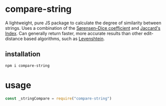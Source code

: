 # compare-string

A lightweight, pure JS package to calculate the degree of similarity between strings. Uses a combination of the [Sørensen–Dice coefficient](https://en.wikipedia.org/wiki/S%C3%B8rensen%E2%80%93Dice_coefficient) and [Jaccard's Index](https://en.wikipedia.org/wiki/Jaccard_index). Can generally return faster, more accurate results than other edit-distance based algorithms, such as [Levenshtein](https://en.wikipedia.org/wiki/Levenshtein_distance).

## installation
`npm i compare-string`

# usage
```js
const _stringCompare = require("compare-string")
```


